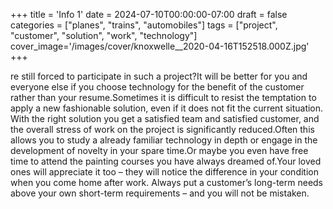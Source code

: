+++
title = 'Info 1'
date = 2024-07-10T00:00:00-07:00
draft = false
categories = ["planes", "trains", "automobiles"]
tags = ["project", "customer", "solution", "work", "technology"]
cover_image='/images/cover/knoxwelle__2020-04-16T152518.000Z.jpg'
+++

re still forced to participate in such a project?It will be better for you and everyone else if you choose technology for the benefit of the customer rather than your resume.Sometimes it is difficult to resist the temptation to apply a new fashionable solution, even if it does not fit the current situation.
With the right solution you get a satisfied team and satisfied customer, and the overall stress of work on the project is significantly reduced.Often this allows you to study a already familiar technology in depth or engage in the development of novelty in your spare time.Or maybe you even have free time to attend the painting courses you have always dreamed of.Your loved ones will appreciate it too – they will notice the difference in your condition when you come home after work.
Always put a customer’s long-term needs above your own short-term requirements – and you will not be mistaken.